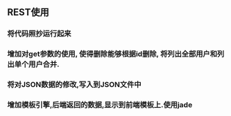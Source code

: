 ## REST使用
### 将代码照抄运行起来
### 增加对get参数的使用, 使得删除能够根据id删除, 将列出全部用户和列出单个用户合并.
### 将对JSON数据的修改,写入到JSON文件中
### 增加模板引擎,后端返回的数据,显示到前端模板上.使用jade